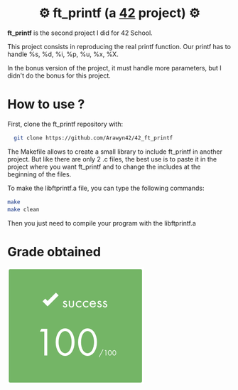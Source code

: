 # <div align="center">⚙️ ft_printf (a [42](https://42perpignan.fr/) project) ⚙️</div>

**ft_printf** is the second project I did for 42 School.

This project consists in reproducing the real printf function. Our printf has to handle %s, %d, %i, %p, %u, %x, %X.

In the bonus version of the project, it must handle more parameters, but I didn't do the bonus for this project.

# How to use ?
First, clone the ft_printf repository with:
```bash
  git clone https://github.com/Arawyn42/42_ft_printf
```

The Makefile allows to create a small library to include ft_printf in another project. But like there are only 2 .c files, the best use is to paste it in the project where you want ft_printf and to change the includes at the beginning of the files.

To make the libftprintf.a file, you can type the following commands:
```bash
make
make clean
```
Then you just need to compile your program with the libftprintf.a

# Grade obtained
![100](grade.png)
